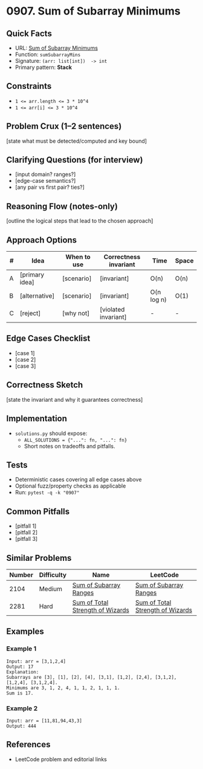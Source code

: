 # 0907. Sum of Subarray Minimums

## Quick Facts

- URL: [Sum of Subarray Minimums](https://leetcode.com/problems/sum-of-subarray-minimums/)
- Function: `sumSubarrayMins`
- Signature: `(arr: list[int])  -> int`
- Primary pattern: **Stack**

## Constraints

- `1 <= arr.length <= 3 * 10^4`
- `1 <= arr[i] <= 3 * 10^4`

## Problem Crux (1–2 sentences)

[state what must be detected/computed and key bound]

## Clarifying Questions (for interview)

- [input domain? ranges?]
- [edge-case semantics?]
- [any pair vs first pair? ties?]

## Reasoning Flow (notes-only)

[outline the logical steps that lead to the chosen approach]

## Approach Options

| # | Idea | When to use | Correctness invariant | Time | Space |
|---|------|-------------|-----------------------|------|-------|
| A | [primary idea] | [scenario] | [invariant] | O(n) | O(n) |
| B | [alternative] | [scenario] | [invariant] | O(n log n) | O(1) |
| C | [reject] | [why not] | [violated invariant] | - | - |

## Edge Cases Checklist

- [case 1]
- [case 2]
- [case 3]

## Correctness Sketch

[state the invariant and why it guarantees correctness]

## Implementation

- `solutions.py` should expose:
  - `ALL_SOLUTIONS = {"...": fn, "...": fn}`
  - Short notes on tradeoffs and pitfalls.

## Tests

- Deterministic cases covering all edge cases above
- Optional fuzz/property checks as applicable
- Run: `pytest -q -k "0907"`

## Common Pitfalls

- [pitfall 1]
- [pitfall 2]
- [pitfall 3]

## Similar Problems

| Number | Difficulty | Name | LeetCode |
|---|---|---|---|
| 2104 | Medium | [Sum of Subarray Ranges](../2104-sum-of-subarray-ranges/readme.md) | [Sum of Subarray Ranges](https://leetcode.com/problems/sum-of-subarray-ranges/) |
| 2281 | Hard | [Sum of Total Strength of Wizards](../2281-sum-of-total-strength-of-wizards/readme.md) | [Sum of Total Strength of Wizards](https://leetcode.com/problems/sum-of-total-strength-of-wizards/) |

## Examples

### Example 1

```text
Input: arr = [3,1,2,4]
Output: 17
Explanation:
Subarrays are [3], [1], [2], [4], [3,1], [1,2], [2,4], [3,1,2], [1,2,4], [3,1,2,4].
Minimums are 3, 1, 2, 4, 1, 1, 2, 1, 1, 1.
Sum is 17.
```

### Example 2

```text
Input: arr = [11,81,94,43,3]
Output: 444
```

## References

- LeetCode problem and editorial links
